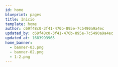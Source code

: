 ```yaml
---
id: home
blueprint: pages
title: Inicio
template: home
author: c69f48c0-3f41-470b-895e-7c5490a9a4ec
updated_by: c69f48c0-3f41-470b-895e-7c5490a9a4ec
updated_at: 1683993965
home_banner:
  - banner-03.png
  - banner-02.png
  - 1-2.png
---
```

